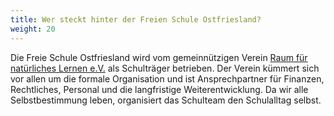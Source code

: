 ```yaml
---
title: Wer steckt hinter der Freien Schule Ostfriesland?
weight: 20
---
```

Die Freie Schule Ostfriesland wird vom gemeinnützigen Verein [Raum für natürliches Lernen e.V.](https://raum-fuer-natuerliches-lernen.de) als Schulträger betrieben. Der Verein kümmert sich vor allen um die formale Organisation und ist Ansprechpartner für Finanzen, Rechtliches, Personal und die langfristige Weiterentwicklung. Da wir alle Selbstbestimmung leben, organisiert das Schulteam den Schulalltag selbst.